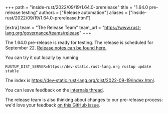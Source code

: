 +++
path = "inside-rust/2022/09/19/1.64.0-prerelease"
title = "1.64.0 pre-release testing"
authors = ["Release automation"]
aliases = ["inside-rust/2022/09/19/1.64.0-prerelease.html"]

[extra]
team = "The Release Team"
team_url = "https://www.rust-lang.org/governance/teams/release"
+++

The 1.64.0 pre-release is ready for testing. The release is scheduled for
September 22. [Release notes can be found here.][relnotes]

You can try it out locally by running:

```
RUSTUP_DIST_SERVER=https://dev-static.rust-lang.org rustup update stable
```

The index is <https://dev-static.rust-lang.org/dist/2022-09-19/index.html>.

You can leave feedback on the [internals thread](https://internals.rust-lang.org/t/rust-1-64-0-pre-release-testing/17409).

The release team is also thinking about changes to our pre-release process:
we'd love your feedback [on this GitHub issue][feedback].

[relnotes]: https://github.com/rust-lang/rust/blob/stable/RELEASES.md#version-1640-2022-09-22
[feedback]: https://github.com/rust-lang/release-team/issues/16
    

